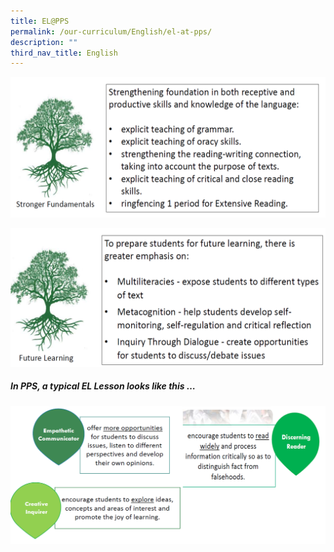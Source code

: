 ```yaml
---
title: EL@PPS
permalink: /our-curriculum/English/el-at-pps/
description: ""
third_nav_title: English
---
```

![](/images/English/el7.png)

![](/images/English/el8.png)

<h5>In PPS, a typical EL Lesson looks like this …</h5>

![](/images/English/el9.png)